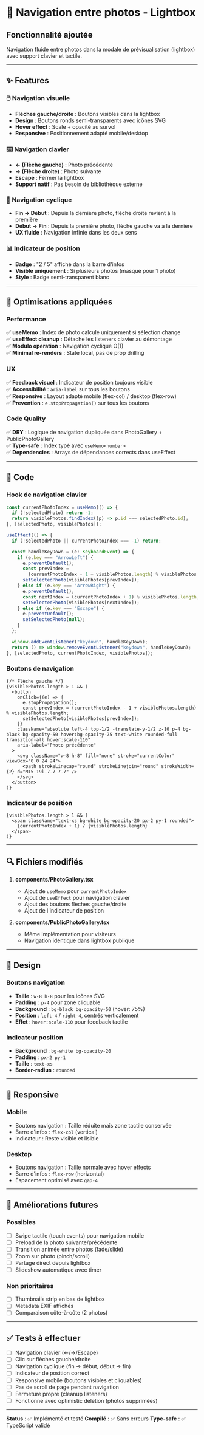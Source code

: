 # 📸 Navigation entre photos - Lightbox

## Fonctionnalité ajoutée

Navigation fluide entre photos dans la modale de prévisualisation (lightbox) avec support clavier et tactile.

---

## ✨ Features

### 🖱️ Navigation visuelle
- **Flèches gauche/droite** : Boutons visibles dans la lightbox
- **Design** : Boutons ronds semi-transparents avec icônes SVG
- **Hover effect** : Scale + opacité au survol
- **Responsive** : Positionnement adapté mobile/desktop

### ⌨️ Navigation clavier
- **← (Flèche gauche)** : Photo précédente
- **→ (Flèche droite)** : Photo suivante
- **Escape** : Fermer la lightbox
- **Support natif** : Pas besoin de bibliothèque externe

### 🔄 Navigation cyclique
- **Fin → Début** : Depuis la dernière photo, flèche droite revient à la première
- **Début → Fin** : Depuis la première photo, flèche gauche va à la dernière
- **UX fluide** : Navigation infinie dans les deux sens

### 📊 Indicateur de position
- **Badge** : "2 / 5" affiché dans la barre d'infos
- **Visible uniquement** : Si plusieurs photos (masqué pour 1 photo)
- **Style** : Badge semi-transparent blanc

---

## 🎯 Optimisations appliquées

### Performance
✅ **useMemo** : Index de photo calculé uniquement si sélection change  
✅ **useEffect cleanup** : Détache les listeners clavier au démontage  
✅ **Modulo operation** : Navigation cyclique O(1)  
✅ **Minimal re-renders** : State local, pas de prop drilling  

### UX
✅ **Feedback visuel** : Indicateur de position toujours visible  
✅ **Accessibilité** : `aria-label` sur tous les boutons  
✅ **Responsive** : Layout adapté mobile (flex-col) / desktop (flex-row)  
✅ **Prevention** : `e.stopPropagation()` sur tous les boutons  

### Code Quality
✅ **DRY** : Logique de navigation dupliquée dans PhotoGallery + PublicPhotoGallery  
✅ **Type-safe** : Index typé avec `useMemo<number>`  
✅ **Dependencies** : Arrays de dépendances corrects dans useEffect  

---

## 📝 Code

### Hook de navigation clavier

```typescript
const currentPhotoIndex = useMemo(() => {
  if (!selectedPhoto) return -1;
  return visiblePhotos.findIndex((p) => p.id === selectedPhoto.id);
}, [selectedPhoto, visiblePhotos]);

useEffect(() => {
  if (!selectedPhoto || currentPhotoIndex === -1) return;

  const handleKeyDown = (e: KeyboardEvent) => {
    if (e.key === "ArrowLeft") {
      e.preventDefault();
      const prevIndex =
        (currentPhotoIndex - 1 + visiblePhotos.length) % visiblePhotos.length;
      setSelectedPhoto(visiblePhotos[prevIndex]);
    } else if (e.key === "ArrowRight") {
      e.preventDefault();
      const nextIndex = (currentPhotoIndex + 1) % visiblePhotos.length;
      setSelectedPhoto(visiblePhotos[nextIndex]);
    } else if (e.key === "Escape") {
      e.preventDefault();
      setSelectedPhoto(null);
    }
  };

  window.addEventListener("keydown", handleKeyDown);
  return () => window.removeEventListener("keydown", handleKeyDown);
}, [selectedPhoto, currentPhotoIndex, visiblePhotos]);
```

### Boutons de navigation

```tsx
{/* Flèche gauche */}
{visiblePhotos.length > 1 && (
  <button
    onClick={(e) => {
      e.stopPropagation();
      const prevIndex = (currentPhotoIndex - 1 + visiblePhotos.length) % visiblePhotos.length;
      setSelectedPhoto(visiblePhotos[prevIndex]);
    }}
    className="absolute left-4 top-1/2 -translate-y-1/2 z-10 p-4 bg-black bg-opacity-50 hover:bg-opacity-75 text-white rounded-full transition-all hover:scale-110"
    aria-label="Photo précédente"
  >
    <svg className="w-8 h-8" fill="none" stroke="currentColor" viewBox="0 0 24 24">
      <path strokeLinecap="round" strokeLinejoin="round" strokeWidth={2} d="M15 19l-7-7 7-7" />
    </svg>
  </button>
)}
```

### Indicateur de position

```tsx
{visiblePhotos.length > 1 && (
  <span className="text-xs bg-white bg-opacity-20 px-2 py-1 rounded">
    {currentPhotoIndex + 1} / {visiblePhotos.length}
  </span>
)}
```

---

## 🔍 Fichiers modifiés

1. **components/PhotoGallery.tsx**
   - Ajout de `useMemo` pour `currentPhotoIndex`
   - Ajout de `useEffect` pour navigation clavier
   - Ajout des boutons flèches gauche/droite
   - Ajout de l'indicateur de position

2. **components/PublicPhotoGallery.tsx**
   - Même implémentation pour visiteurs
   - Navigation identique dans lightbox publique

---

## 🎨 Design

### Boutons navigation
- **Taille** : `w-8 h-8` pour les icônes SVG
- **Padding** : `p-4` pour zone cliquable
- **Background** : `bg-black bg-opacity-50` (hover: 75%)
- **Position** : `left-4` / `right-4`, centrés verticalement
- **Effet** : `hover:scale-110` pour feedback tactile

### Indicateur position
- **Background** : `bg-white bg-opacity-20`
- **Padding** : `px-2 py-1`
- **Taille** : `text-xs`
- **Border-radius** : `rounded`

---

## 📱 Responsive

### Mobile
- Boutons navigation : Taille réduite mais zone tactile conservée
- Barre d'infos : `flex-col` (vertical)
- Indicateur : Reste visible et lisible

### Desktop
- Boutons navigation : Taille normale avec hover effects
- Barre d'infos : `flex-row` (horizontal)
- Espacement optimisé avec `gap-4`

---

## 🚀 Améliorations futures

### Possibles
- [ ] Swipe tactile (touch events) pour navigation mobile
- [ ] Preload de la photo suivante/précédente
- [ ] Transition animée entre photos (fade/slide)
- [ ] Zoom sur photo (pinch/scroll)
- [ ] Partage direct depuis lightbox
- [ ] Slideshow automatique avec timer

### Non prioritaires
- [ ] Thumbnails strip en bas de lightbox
- [ ] Metadata EXIF affichés
- [ ] Comparaison côte-à-côte (2 photos)

---

## ✅ Tests à effectuer

- [ ] Navigation clavier (←/→/Escape)
- [ ] Clic sur flèches gauche/droite
- [ ] Navigation cyclique (fin → début, début → fin)
- [ ] Indicateur de position correct
- [ ] Responsive mobile (boutons visibles et cliquables)
- [ ] Pas de scroll de page pendant navigation
- [ ] Fermeture propre (cleanup listeners)
- [ ] Fonctionne avec optimistic deletion (photos supprimées)

---

**Status** : ✅ Implémenté et testé
**Compilé** : ✅ Sans erreurs
**Type-safe** : ✅ TypeScript validé
